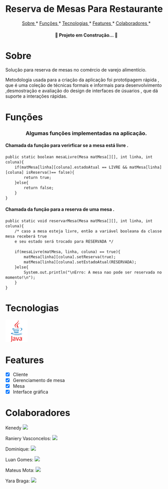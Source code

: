 # Reserva de Mesas Para Restaurante





<p align="center">
    <a href="#sobre">Sobre </a> *
    <a href="#funções"> Funções </a> *
    <a href="#tecnologias"> Tecnologias </a> *
    <a href="#features"> Features </a> *
    <a href="#colaboradores"> Colaboradores </a> *
</P>

<h4 align="center">
    🚧 Projeto em Construção... 🚧
</h4>

# Sobre

Solução para reserva de mesas no comércio de varejo alimentício.

Metodologia usada para a criação da aplicação foi prototipagem rápida , que é uma coleção de técnicas formais e informais para desenvolvimento ,desmostração e avaliação do design de interfaces de úsuarios , que dá suporte a interações rápidas.
 


# Funções

<h3 align="center">Algumas funções implementadas na aplicação.</h3>


<h4>Chamada da função para verirficar se a mesa está livre .</h4>


```
public static boolean mesaLivre(Mesa matMesa[][], int linha, int coluna){
    if(matMesa[linha][coluna].estadoAtual == LIVRE && matMesa[linha][coluna] isReserva()== false){
        return true;
    }else{
        return false;
    }
}
```

<h4>Chamada da função para a reserva de uma mesa .</h4>

```
public static void reservarMesa(Mesa matMesa[][], int linha, int coluna){
    /* caso a mesa esteja livre, então a variável booleana da classe mesa receberá true
    e seu estado será trocado para RESERVADA */

    if(mesaLivre(matMesa, linha, coluna) == true){ 
        matMesa[linha][coluna].setReserva(true);
        matMesa[linha][coluna].setEstadoAtual(RESERVADA);
    }else{
        System.out.println("\nErro: A mesa nao pode ser reservada no momento!\n");
    }
}

```



# Tecnologias
<div>
    <img align="center" alt="Rafa-Js" height="70" width="70" src="https://raw.githubusercontent.com/devicons/devicon/master/icons/java/java-original-wordmark.svg">
</div>

# Features
- [x] Cliente
- [x] Gerenciamento de mesa
- [x] Mesa
- [x] Interface gráfica

# Colaboradores
Kenedy <a href = "mailto:kenedyr14@alu.ufc.br"><img src="https://img.shields.io/badge/-Gmail-%23333?style=for-the-badge&logo=gmail&logoColor=white" target="_blank"></a>

Raniery Vasconcelos: <a href = "mailto:raniery_vasconcelos@alu.ufc.br"><img src="https://img.shields.io/badge/-Gmail-%23333?style=for-the-badge&logo=gmail&logoColor=white" target="_blank"></a>

Dominique: <a href = "mailto:kossidominique@alu.ufc.br"><img src="https://img.shields.io/badge/-Gmail-%23333?style=for-the-badge&logo=gmail&logoColor=white" target="_blank"></a>

Luan Gomes: <a href = "mailto:luangomes@alu.ufc.br"><img src="https://img.shields.io/badge/-Gmail-%23333?style=for-the-badge&logo=gmail&logoColor=white" target="_blank"></a>

Mateus Mota: <a href = "mailto:mateusms@alu.ufc.br"><img src="https://img.shields.io/badge/-Gmail-%23333?style=for-the-badge&logo=gmail&logoColor=white" target="_blank"></a>

Yara Braga: <a href = "mailto:yrbraga@alu.ufc.br"><img src="https://img.shields.io/badge/-Gmail-%23333?style=for-the-badge&logo=gmail&logoColor=white" target="_blank"></a>
